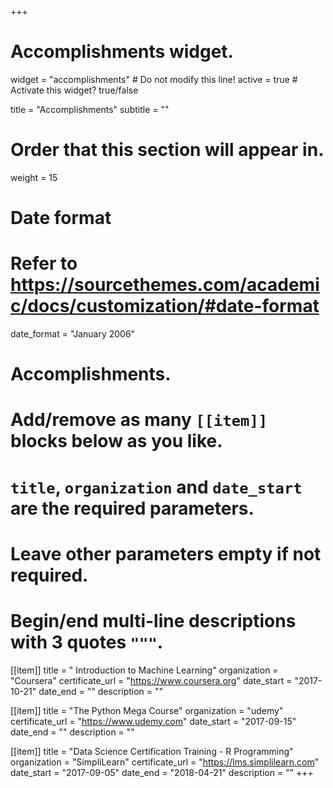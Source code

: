 +++
# Accomplishments widget.
widget = "accomplishments"  # Do not modify this line!
active = true  # Activate this widget? true/false

title = "Accomplish&shy;ments"
subtitle = ""

# Order that this section will appear in.
weight = 15

# Date format
#   Refer to https://sourcethemes.com/academic/docs/customization/#date-format
date_format = "January 2006"

# Accomplishments.
#   Add/remove as many `[[item]]` blocks below as you like.
#   `title`, `organization` and `date_start` are the required parameters.
#   Leave other parameters empty if not required.
#   Begin/end multi-line descriptions with 3 quotes `"""`.

[[item]]
  title = " Introduction to Machine Learning"
  organization = "Coursera"
  certificate_url = "https://www.coursera.org"
  date_start = "2017-10-21"
  date_end = ""
  description = ""

[[item]]
  title = "The Python Mega Course"
  organization = "udemy"
  certificate_url = "https://www.udemy.com"
  date_start = "2017-09-15"
  date_end = ""
  description = ""
  
[[item]]
  title = "Data Science Certification Training - R Programming"
  organization = "SimpliLearn"
  certificate_url = "https://lms.simplilearn.com"
  date_start = "2017-09-05"
  date_end = "2018-04-21"
  description = ""
+++
